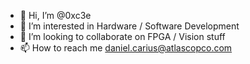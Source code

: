 - 👋 Hi, I’m @0xc3e
- 👀 I’m interested in Hardware / Software Development
- 💞️ I’m looking to collaborate on FPGA / Vision stuff
- 📫 How to reach me daniel.carius@atlascopco.com

<!---
0xc3e/0xc3e is a ✨ special ✨ repository because its `README.md` (this file) appears on your GitHub profile.
You can click the Preview link to take a look at your changes.
--->

